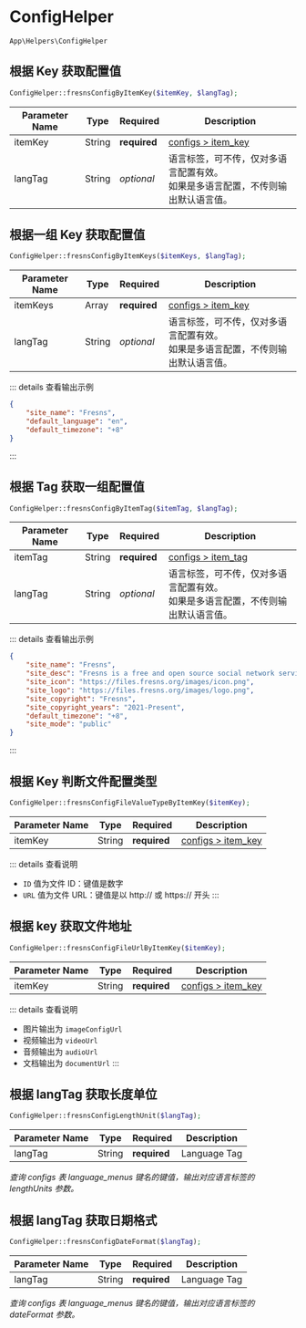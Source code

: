 # ConfigHelper

`App\Helpers\ConfigHelper`

## 根据 Key 获取配置值

```php
ConfigHelper::fresnsConfigByItemKey($itemKey, $langTag);
```
| Parameter Name | Type | Required | Description |
| --- | --- | --- | --- |
| itemKey | String | **required** | [configs > item_key](../../database/systems/configs.md) |
| langTag | String | *optional* | 语言标签，可不传，仅对多语言配置有效。<br>如果是多语言配置，不传则输出默认语言值。 |

## 根据一组 Key 获取配置值

```php
ConfigHelper::fresnsConfigByItemKeys($itemKeys, $langTag);
```
| Parameter Name | Type | Required | Description |
| --- | --- | --- | --- |
| itemKeys | Array | **required** | [configs > item_key](../../database/systems/configs.md) |
| langTag | String | *optional* | 语言标签，可不传，仅对多语言配置有效。<br>如果是多语言配置，不传则输出默认语言值。 |

::: details 查看输出示例
```json
{
    "site_name": "Fresns",
    "default_language": "en",
    "default_timezone": "+8"
}
```
:::

## 根据 Tag 获取一组配置值

```php
ConfigHelper::fresnsConfigByItemTag($itemTag, $langTag);
```
| Parameter Name | Type | Required | Description |
| --- | --- | --- | --- |
| itemTag | String | **required** | [configs > item_tag](../../database/systems/configs.md) |
| langTag | String | *optional* | 语言标签，可不传，仅对多语言配置有效。<br>如果是多语言配置，不传则输出默认语言值。 |

::: details 查看输出示例
```json
{
    "site_name": "Fresns",
    "site_desc": "Fresns is a free and open source social network service software, a general-purpose community product designed for cross-platform, and supports flexible and diverse content forms. It conforms to the trend of the times, satisfies a variety of operating scenarios, is more open and easier to re-development.",
    "site_icon": "https://files.fresns.org/images/icon.png",
    "site_logo": "https://files.fresns.org/images/logo.png",
    "site_copyright": "Fresns",
    "site_copyright_years": "2021-Present",
    "default_timezone": "+8",
    "site_mode": "public"
}
```
:::

## 根据 Key 判断文件配置类型

```php
ConfigHelper::fresnsConfigFileValueTypeByItemKey($itemKey);
```
| Parameter Name | Type | Required | Description |
| --- | --- | --- | --- |
| itemKey | String | **required** | [configs > item_key](../../database/systems/configs.md) |

::: details 查看说明
- `ID` 值为文件 ID：键值是数字
- `URL` 值为文件 URL：键值是以 http:// 或 https:// 开头
:::

## 根据 key 获取文件地址

```php
ConfigHelper::fresnsConfigFileUrlByItemKey($itemKey);
```
| Parameter Name | Type | Required | Description |
| --- | --- | --- | --- |
| itemKey | String | **required** | [configs > item_key](../../database/systems/configs.md) |

::: details 查看说明
- 图片输出为 `imageConfigUrl`
- 视频输出为 `videoUrl`
- 音频输出为 `audioUrl`
- 文档输出为 `documentUrl`
:::

## 根据 langTag 获取长度单位

```php
ConfigHelper::fresnsConfigLengthUnit($langTag);
```
| Parameter Name | Type | Required | Description |
| --- | --- | --- | --- |
| langTag | String | **required** | Language Tag |

*查询 configs 表 language_menus 键名的键值，输出对应语言标签的 lengthUnits 参数。*

## 根据 langTag 获取日期格式

```php
ConfigHelper::fresnsConfigDateFormat($langTag);
```
| Parameter Name | Type | Required | Description |
| --- | --- | --- | --- |
| langTag | String | **required** | Language Tag |

*查询 configs 表 language_menus 键名的键值，输出对应语言标签的 dateFormat 参数。*

